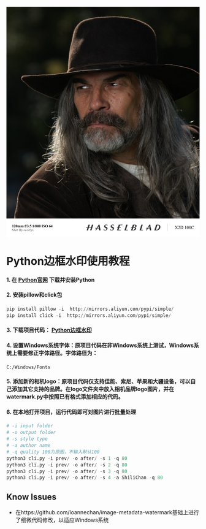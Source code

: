 
![效果展示](https://github.com/ccccfys/python-border-watermark/blob/main/after/%E5%93%88%E8%8B%8F%E8%A3%81%E5%88%87.jpg)

# Python边框水印使用教程

#### 1. 在 <a href="https://www.python.org/" title="Python官网">Python官网</a> 下载并安装Python
 
#### 2. 安装pillow和click包
```python
pip install pillow -i  http://mirrors.aliyun.com/pypi/simple/
pip install click -i  http://mirrors.aliyun.com/pypi/simple/
```

#### 3. 下载项目代码：  <a href="https://github.com/ccccfys/python-border-watermark" title="Python边框水印">Python边框水印</a> 
#### 4. 设置Windows系统字体：原项目代码在非Windows系统上测试，Windows系统上需要修正字体路径。字体路径为：

```
C:/Windows/Fonts
```
#### 5. 添加新的相机logo：原项目代码仅支持佳能、索尼、苹果和大疆设备，可以自己添加其它支持的品牌。在logo文件夹中放入相机品牌logo图片，并在watermark.py中按照已有格式添加相应的代码。

#### 6. 在本地打开项目，运行代码即可对图片进行批量处理

```python
# -i input folder
# -o output folder
# -s style type
# -a author name
# -q quality 100为原图，不输入默认100
python3 cli.py -i prev/ -o after/ -s 1 -q 80
python3 cli.py -i prev/ -o after/ -s 2 -q 80
python3 cli.py -i prev/ -o after/ -s 3 -q 80
python3 cli.py -i prev/ -o after/ -s 4 -a ShiliChan -q 80
```

## Know Issues
- 在https://github.com/loannechan/image-metadata-watermark基础上进行了细微代码修改，以适应Windows系统
